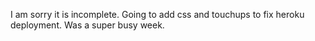 I am sorry it is incomplete. Going to add css and touchups to fix heroku deployment. Was a super busy week.